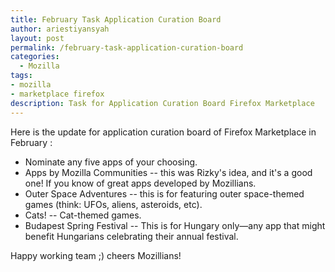 ```yaml
---
title: February Task Application Curation Board 
author: ariestiyansyah
layout: post
permalink: /february-task-application-curation-board
categories:
  - Mozilla
tags:
- mozilla
- marketplace firefox
description: Task for Application Curation Board Firefox Marketplace
---
```


Here is the update for application curation board of Firefox Marketplace in February :

- Nominate any five apps of your choosing.
- Apps by Mozilla Communities -- this was Rizky's idea, and it's a good one! If you know of great apps developed by Mozillians.
- Outer Space Adventures -- this is for featuring outer space-themed games (think: UFOs, aliens, asteroids, etc). 
- Cats! -- Cat-themed games.
- Budapest Spring Festival -- This is for Hungary only—any app that might benefit Hungarians celebrating their annual festival.


Happy working team ;) cheers Mozillians!

